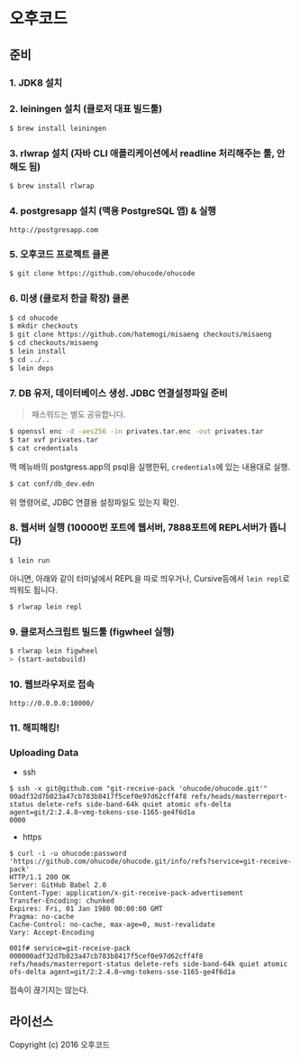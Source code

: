 # 오후코드

## 준비

### 1. JDK8 설치
### 2. leiningen 설치 (클로저 대표 빌드툴)

``` sh
$ brew install leiningen
```

### 3. rlwrap 설치 (자바 CLI 애플리케이션에서 readline 처리해주는 툴, 안해도 됨)

``` sh
$ brew install rlwrap
```

### 4. postgresapp 설치 (맥용 PostgreSQL 앱) & 실행

    http://postgresapp.com

### 5. 오후코드 프로젝트 클론

``` sh
$ git clone https://github.com/ohucode/ohucode
```

### 6. 미생 (클로저 한글 확장) 클론

``` sh
$ cd ohucode
$ mkdir checkouts
$ git clone https://github.com/hatemogi/misaeng checkouts/misaeng
$ cd checkouts/misaeng
$ lein install
$ cd ../..
$ lein deps
```

### 7. DB 유저, 데이터베이스 생성. JDBC 연결설정파일 준비

> 패스워드는 별도 공유합니다.

``` sh
$ openssl enc -d -aes256 -in privates.tar.enc -out privates.tar
$ tar xvf privates.tar
$ cat credentials
```

맥 메뉴바의 postgress.app의 psql을 실행한뒤, ```credentials```에 있는 내용대로 실행.

``` sh
$ cat conf/db_dev.edn
```

위 명령어로, JDBC 연결용 설정파일도 있는지 확인.

### 8. 웹서버 실행 (10000번 포트에 웹서버, 7888포트에 REPL서버가 뜹니다)

```
$ lein run
```

아니면, 아래와 같이 터미널에서 REPL을 따로 띄우거나, Cursive등에서 ```lein repl```로 띄워도 됩니다.

``` sh
$ rlwrap lein repl
```

### 9. 클로저스크립트 빌드툴 (figwheel 실행)

``` sh
$ rlwrap lein figwheel
> (start-autobuild)
```

### 10. 웹브라우저로 접속
    http://0.0.0.0:10000/

### 11. 해피해킹!



### Uploading Data


* ssh

```
$ ssh -x git@github.com "git-receive-pack 'ohucode/ohucode.git'"
00adf32d7b023a47cb783b8417f5cef0e97d62cff4f8 refs/heads/masterreport-status delete-refs side-band-64k quiet atomic ofs-delta agent=git/2:2.4.8~vmg-tokens-sse-1165-ge4f6d1a
0000
```

* https

```
$ curl -i -u ohucode:password 'https://github.com/ohucode/ohucode.git/info/refs?service=git-receive-pack'
HTTP/1.1 200 OK
Server: GitHub Babel 2.0
Content-Type: application/x-git-receive-pack-advertisement
Transfer-Encoding: chunked
Expires: Fri, 01 Jan 1980 00:00:00 GMT
Pragma: no-cache
Cache-Control: no-cache, max-age=0, must-revalidate
Vary: Accept-Encoding

001f# service=git-receive-pack
000000adf32d7b023a47cb783b8417f5cef0e97d62cff4f8 refs/heads/masterreport-status delete-refs side-band-64k quiet atomic ofs-delta agent=git/2:2.4.8~vmg-tokens-sse-1165-ge4f6d1a
```


접속이 끊기지는 않는다.



## 라이선스

Copyright (c) 2016 오후코드
